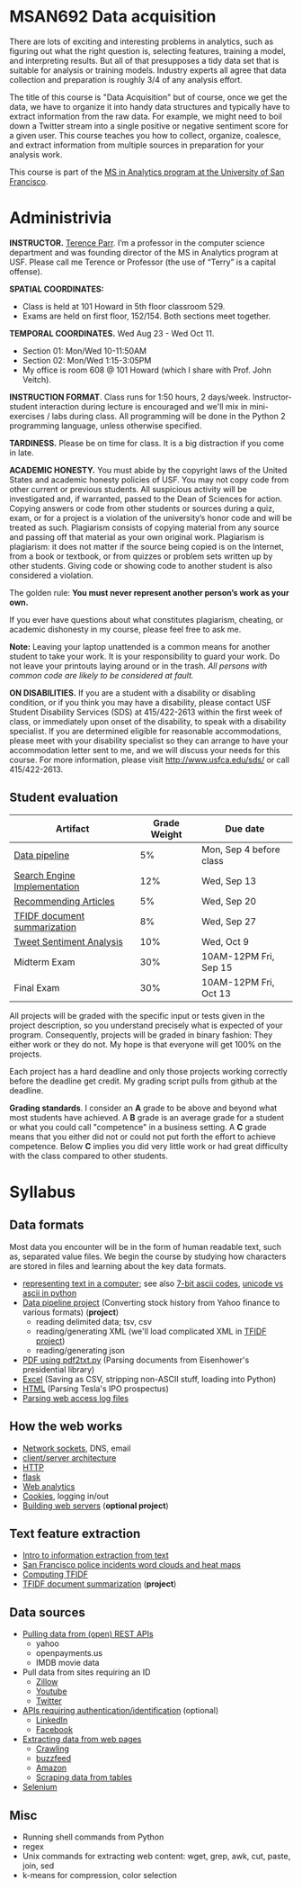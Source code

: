 MSAN692 Data acquisition
=======


There are lots of exciting and interesting problems in analytics, such as figuring out what the right question is, selecting features, training a model, and interpreting results. But all of that presupposes a tidy data set that is suitable for analysis or training models. Industry experts all agree that data collection and preparation is roughly 3/4 of any analysis effort.

The title of this course is "Data Acquisition" but of course, once we get the data, we have to organize it into handy data structures and typically have to extract information from the raw data. For example, we might need to boil down a Twitter stream into a single positive or negative sentiment score for a given user.  This course teaches you how to collect, organize, coalesce, and extract information from multiple sources in preparation for your analysis work. 

This course is part of the [MS in Analytics program at the University of San Francisco](http://analytics.usfca.edu).


# Administrivia

**INSTRUCTOR.** [Terence Parr](http://parrt.cs.usfca.edu). I’m a professor in the computer science department and was founding director of the MS in Analytics program at USF.  Please call me Terence or Professor (the use of “Terry” is a capital offense).

**SPATIAL COORDINATES:**<br>

* Class is held at 101 Howard in 5th floor classroom 529.
* Exams are held on first floor, 152/154. Both sections meet together.

**TEMPORAL COORDINATES.** Wed Aug 23 - Wed Oct 11.

* Section 01: Mon/Wed 10-11:50AM
* Section 02: Mon/Wed 1:15-3:05PM 
* My office is room 608 @ 101 Howard (which I share with Prof. John Veitch).

**INSTRUCTION FORMAT**. Class runs for 1:50 hours, 2 days/week. Instructor-student interaction during lecture is encouraged and we'll mix in mini-exercises / labs during class. All programming will be done in the Python 2 programming language, unless otherwise specified.

**TARDINESS.** Please be on time for class. It is a big distraction if you come in late.

**ACADEMIC HONESTY.** You must abide by the copyright laws of the United States and academic honesty policies of USF. You may not copy code from other current or previous students. All suspicious activity will be investigated and, if warranted, passed to the Dean of Sciences for action.  Copying answers or code from other students or sources during a quiz, exam, or for a project is a violation of the university’s honor code and will be treated as such. Plagiarism consists of copying material from any source and passing off that material as your own original work. Plagiarism is plagiarism: it does not matter if the source being copied is on the Internet, from a book or textbook, or from quizzes or problem sets written up by other students. Giving code or showing code to another student is also considered a violation.

The golden rule: **You must never represent another person’s work as your own.**

If you ever have questions about what constitutes plagiarism, cheating, or academic dishonesty in my course, please feel free to ask me.

**Note:** Leaving your laptop unattended is a common means for another student to take your work. It is your responsibility to guard your work. Do not leave your printouts laying around or in the trash. *All persons with common code are likely to be considered at fault.*

**ON DISABILITIES.** If you are a student with a disability or disabling condition, or if you think you may have a disability, please contact USF Student Disability Services (SDS) at 415/422-2613 within the first week of class, or immediately upon onset of the disability, to speak with a disability specialist. If you are determined eligible for reasonable accommodations, please meet with your disability specialist so they can arrange to have your accommodation letter sent to me, and we will discuss your needs for this course. For more information, please visit http://www.usfca.edu/sds/ or call 415/422-2613.

## Student evaluation

| Artifact | Grade Weight | Due date |
|--------|--------|--------|
|[Data pipeline](https://github.com/parrt/msan692/blob/master/hw/pipeline.md)| 5%| Mon, Sep 4 before class |
|[Search Engine Implementation](https://github.com/parrt/msan692/blob/master/hw/search.md)| 12% | Wed, Sep 13 |
|[Recommending Articles](https://github.com/parrt/msan692/blob/master/hw/recommender.md)| 5% | Wed, Sep 20 |
|[TFIDF document summarization](https://github.com/parrt/msan692/blob/master/hw/tfidf.md)| 8%| Wed, Sep 27 |
|[Tweet Sentiment Analysis](https://github.com/parrt/msan692/blob/master/hw/sentiment.md)| 10% | Wed, Oct 9 |
|Midterm Exam| 30%| 10AM-12PM Fri, Sep 15 |
|Final Exam| 30%| 10AM-12PM Fri, Oct 13 |

<!--
|[Group project](https://github.com/parrt/msan692/blob/master/hw/group.md)| 15%| Wed, Oct 12 midnight |
-->

All projects will be graded with the specific input or tests given in the project description, so you understand precisely what is expected of your program. Consequently, projects will be graded in binary fashion: They either work or they do not.  My hope is that everyone will get 100% on the projects.

Each project has a hard deadline and only those projects working correctly before the deadline get credit.  My grading script pulls from github at the deadline.

**Grading standards**. I consider an **A** grade to be above and beyond what most students have achieved. A **B** grade is an average grade for a student or what you could call "competence" in a business setting. A **C** grade means that you either did not or could not put forth the effort to achieve competence. Below **C** implies you did very little work or had great difficulty with the class compared to other students.

# Syllabus

## Data formats

Most data you encounter will be in the form of human readable text, such as, separated value files. We begin the course by studying how characters are stored in files and learning about the key data formats.

* [representing text in a computer](https://github.com/parrt/msan692/blob/master/notes/chars.md); see also [7-bit ascii codes](http://www.asciitable.com/), [unicode vs ascii in python](https://docs.python.org/2/howto/unicode.html)
* [Data pipeline project](https://github.com/parrt/msan692/blob/master/hw/pipeline.md) (Converting stock history from Yahoo finance to various formats) (**project**)
	* reading delimited data; tsv, csv
	*  reading/generating XML (we'll load complicated XML in [TFIDF project](https://github.com/parrt/msan692/blob/master/hw/tfidf.md))
	* reading/generating json
* [PDF using pdf2txt.py](https://github.com/parrt/msan692/blob/master/notes/pdf.md) (Parsing documents from Eisenhower's presidential library)
* [Excel](https://github.com/parrt/msan692/blob/master/notes/excel.md) (Saving as CSV, stripping non-ASCII stuff, loading into Python)
* [HTML](https://github.com/parrt/msan692/blob/master/notes/html.md) (Parsing Tesla's IPO prospectus)
* [Parsing web access log files](https://github.com/parrt/msan692/blob/master/notes/logs.md)

## How the web works

* [Network sockets](https://github.com/parrt/msan692/blob/master/notes/sockets.md), DNS, email
* [client/server architecture](https://github.com/parrt/msan692/blob/master/notes/client-server.md)
* [HTTP](https://github.com/parrt/msan692/blob/master/notes/http.md)
* [flask](https://github.com/parrt/msan692/blob/master/notes/flask.md)
* [Web analytics](https://github.com/parrt/msan692/blob/master/notes/webanalytics.md)
* [Cookies](https://github.com/parrt/msan692/blob/master/notes/cookies.md), logging in/out
* [Building web servers](https://github.com/parrt/msan692/blob/master/hw/server.md) (**optional project**)

## Text feature extraction

* [Intro to information extraction from text](https://github.com/parrt/msan692/blob/master/notes/text.ipynb)
* [San Francisco police incidents word clouds and heat maps](https://github.com/parrt/msan692/blob/master/notes/sfpd.md)
* [Computing TFIDF](https://github.com/parrt/msan692/blob/master/notes/tfidf.pdf)
* [TFIDF document summarization](https://github.com/parrt/msan692/blob/master/hw/tfidf.md) (**project**)

## Data sources

* [Pulling data from (open) REST APIs](https://github.com/parrt/msan692/blob/master/notes/openapi.md)
  * yahoo
  * openpayments.us
  * IMDB movie data
* Pull data from sites requiring an ID
  * [Zillow](https://github.com/parrt/msan692/blob/master/notes/zillow.md)
  * [Youtube](https://github.com/parrt/msan692/blob/master/notes/youtube.md)
  * [Twitter](https://github.com/parrt/msan692/blob/master/notes/twitter.md)
* [APIs requiring authentication/identification](https://github.com/parrt/msan692/blob/master/notes/authapi.md) (optional)
  * [LinkedIn](https://github.com/parrt/msan692/blob/master/notes/linkedin.md)
  * [Facebook](https://github.com/parrt/msan692/blob/master/notes/facebook.md)
* [Extracting data from web pages](https://github.com/parrt/msan692/blob/master/notes/scraping.md)
  * [Crawling](https://github.com/parrt/msan692/blob/master/notes/crawling.md)
  * [buzzfeed](https://github.com/parrt/msan692/blob/master/notes/buzzfeed.md)
  * [Amazon](https://github.com/parrt/msan692/blob/master/notes/amazon.md)
  * [Scraping data from tables](https://github.com/parrt/msan692/blob/master/notes/scraping-tables.md)
* [Selenium](https://github.com/parrt/msan692/blob/master/notes/selenium.md)


## Misc

* Running shell commands from Python
* regex
* Unix commands for extracting web content: wget, grep, awk, cut, paste, join, sed
* k-means for compression, color selection